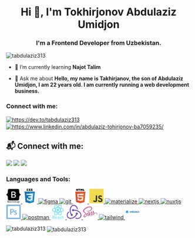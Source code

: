 <h1 align="center">Hi 👋, I'm Tokhirjonov Abdulaziz Umidjon</h1>
<h3 align="center">I'm a Frontend Developer from Uzbekistan.</h3>

<p align="left"> <img src="https://komarev.com/ghpvc/?username=tabdulaziz313&label=Profile%20views&color=0e75b6&style=flat" alt="tabdulaziz313" /> </p>

- 🌱 I’m currently learning **Najot Talim**

- 💬 Ask me about **Hello, my name is Takhirjanov, the son of Abdulaziz Umidjon, I am 22 years old. I am currently running a web development business.**

<h3 align="left">Connect with me:</h3>
<p align="left">
<a href="https://dev.to/https://dev.to/tabdulaziz313" target="blank"><img align="center" src="https://raw.githubusercontent.com/rahuldkjain/github-profile-readme-generator/master/src/images/icons/Social/devto.svg" alt="https://dev.to/tabdulaziz313" height="30" width="40" /></a>
<a href="https://linkedin.com/in/https://www.linkedin.com/in/abdulaziz-tohirjonov-ba7059235/" target="blank"><img align="center" src="https://raw.githubusercontent.com/rahuldkjain/github-profile-readme-generator/master/src/images/icons/Social/linked-in-alt.svg" alt="https://www.linkedin.com/in/abdulaziz-tohirjonov-ba7059235/" height="30" width="40" /></a>
</p>



## 📬 Connect with me:
<!-- ## 🔗 Connect with me: -->

<p align="left">
    <a href = "https://www.linkedin.com/in/abdulaziz-tohirjonov-ba7059235/"><img src="https://img.icons8.com/fluent/48/000000/linkedin.png"/></a>
    <a href = "(https://www.instagram.com/abdu_4006/)"><img src="https://img.icons8.com/fluent/48/000000/instagram-new.png"/></a>
    <a href="https://t.me/atohirjonov44"><img src="https://img.icons8.com/fluency/48/000000/telegram-app.png"/></a>
</p>

<h3 align="left">Languages and Tools:</h3>
<p align="left"> <a href="https://getbootstrap.com" target="_blank" rel="noreferrer"> <img src="https://raw.githubusercontent.com/devicons/devicon/master/icons/bootstrap/bootstrap-plain-wordmark.svg" alt="bootstrap" width="40" height="40"/> </a> <a href="https://www.w3schools.com/css/" target="_blank" rel="noreferrer"> <img src="https://raw.githubusercontent.com/devicons/devicon/master/icons/css3/css3-original-wordmark.svg" alt="css3" width="40" height="40"/> </a> <a href="https://www.figma.com/" target="_blank" rel="noreferrer"> <img src="https://www.vectorlogo.zone/logos/figma/figma-icon.svg" alt="figma" width="40" height="40"/> </a> <a href="https://git-scm.com/" target="_blank" rel="noreferrer"> <img src="https://www.vectorlogo.zone/logos/git-scm/git-scm-icon.svg" alt="git" width="40" height="40"/> </a> <a href="https://www.w3.org/html/" target="_blank" rel="noreferrer"> <img src="https://raw.githubusercontent.com/devicons/devicon/master/icons/html5/html5-original-wordmark.svg" alt="html5" width="40" height="40"/> </a> <a href="https://developer.mozilla.org/en-US/docs/Web/JavaScript" target="_blank" rel="noreferrer"> <img src="https://raw.githubusercontent.com/devicons/devicon/master/icons/javascript/javascript-original.svg" alt="javascript" width="40" height="40"/> </a> <a href="https://materializecss.com/" target="_blank" rel="noreferrer"> <img src="https://raw.githubusercontent.com/prplx/svg-logos/5585531d45d294869c4eaab4d7cf2e9c167710a9/svg/materialize.svg" alt="materialize" width="40" height="40"/> </a> <a href="https://nextjs.org/" target="_blank" rel="noreferrer"> <img src="https://cdn.worldvectorlogo.com/logos/nextjs-2.svg" alt="nextjs" width="40" height="40"/> </a> <a href="https://nuxtjs.org/" target="_blank" rel="noreferrer"> <img src="https://www.vectorlogo.zone/logos/nuxtjs/nuxtjs-icon.svg" alt="nuxtjs" width="40" height="40"/> </a> <a href="https://www.photoshop.com/en" target="_blank" rel="noreferrer"> <img src="https://raw.githubusercontent.com/devicons/devicon/master/icons/photoshop/photoshop-line.svg" alt="photoshop" width="40" height="40"/> </a> <a href="https://postman.com" target="_blank" rel="noreferrer"> <img src="https://www.vectorlogo.zone/logos/getpostman/getpostman-icon.svg" alt="postman" width="40" height="40"/> </a> <a href="https://reactjs.org/" target="_blank" rel="noreferrer"> <img src="https://raw.githubusercontent.com/devicons/devicon/master/icons/react/react-original-wordmark.svg" alt="react" width="40" height="40"/> </a> <a href="https://redux.js.org" target="_blank" rel="noreferrer"> <img src="https://raw.githubusercontent.com/devicons/devicon/master/icons/redux/redux-original.svg" alt="redux" width="40" height="40"/> </a> <a href="https://sass-lang.com" target="_blank" rel="noreferrer"> <img src="https://raw.githubusercontent.com/devicons/devicon/master/icons/sass/sass-original.svg" alt="sass" width="40" height="40"/> </a> <a href="https://tailwindcss.com/" target="_blank" rel="noreferrer"> <img src="https://www.vectorlogo.zone/logos/tailwindcss/tailwindcss-icon.svg" alt="tailwind" width="40" height="40"/> </a> <a href="https://webpack.js.org" target="_blank" rel="noreferrer"> <img src="https://raw.githubusercontent.com/devicons/devicon/d00d0969292a6569d45b06d3f350f463a0107b0d/icons/webpack/webpack-original-wordmark.svg" alt="webpack" width="40" height="40"/> </a> </p>

<p><img align="left" src="https://github-readme-stats.vercel.app/api/top-langs?username=tabdulaziz313&show_icons=true&locale=en&layout=compact" alt="tabdulaziz313" /></p>

<p>&nbsp;<img align="center" src="https://github-readme-stats.vercel.app/api?username=tabdulaziz313&show_icons=true&locale=en" alt="tabdulaziz313" /></p>
